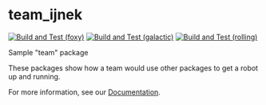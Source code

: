 # team_ijnek

[![Build and Test (foxy)](https://github.com/ijnek/team_ijnek/actions/workflows/build_and_test_foxy.yaml/badge.svg)](https://github.com/ijnek/team_ijnek/actions/workflows/build_and_test_foxy.yaml)
[![Build and Test (galactic)](https://github.com/ijnek/team_ijnek/actions/workflows/build_and_test_galactic.yaml/badge.svg)](https://github.com/ijnek/team_ijnek/actions/workflows/build_and_test_galactic.yaml)
[![Build and Test (rolling)](https://github.com/ijnek/team_ijnek/actions/workflows/build_and_test_rolling.yaml/badge.svg)](https://github.com/ijnek/team_ijnek/actions/workflows/build_and_test_rolling.yaml)

Sample "team" package

These packages show how a team would use other packages to get a robot up and running.

For more information, see our [Documentation](https://team-ijnek.readthedocs.io/en/latest/).
